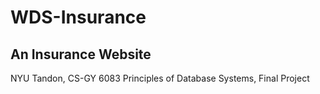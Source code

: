 # WDS-Insurance
## An Insurance Website
NYU Tandon,
CS-GY 6083 Principles of Database Systems,
Final Project
